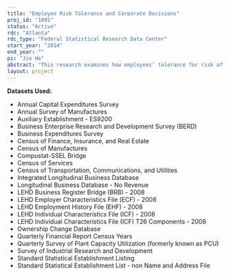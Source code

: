 ```yaml
---
title: "Employee Risk Tolerance and Corporate Decisions"
proj_id: "1091"
status: "Active"
rdc: "Atlanta"
rdc_type: "Federal Statistical Research Data Center"
start_year: "2014"
end_year: ""
pi: "Jie He"
abstract: "This research examines how employees’ tolerance for risk affects corporate decisions and firm performance, including firm debt, capital expenditures, patents, acquisitions, returns on assets and equity, firm age, and public/private status. Proxies for employee risk-tolerance include firm-level measures of employee age and gender, percentage of employees with earnings sources from other companies, percentage of employees with dual wage earners in their household, and county-level measures of religiosity. This project also examines a firm's ownership status, i.e., public or private, and the demographic characteristics of the firm's employees. "
layout: project
---
```


**Datasets Used:**

  - Annual Capital Expenditures Survey 
  - Annual Survey of Manufactures 
  - Auxiliary Establishment - ES9200 
  - Business Enterprise Research and Development Survey (BERD) 
  - Business Expenditures Survey 
  - Census of Finance, Insurance, and Real Estate 
  - Census of Manufactures 
  - Compustat-SSEL Bridge 
  - Census of Services 
  - Census of Transportation, Communications, and Utilities 
  - Integrated Longitudinal Business Database 
  - Longitudinal Business Database - No Revenue 
  - LEHD Business Register Bridge (BRB) - 2008 
  - LEHD Employer Characteristics File (ECF) - 2008 
  - LEHD Employment History File (EHF) - 2008 
  - LEHD Individual Characteristics File (ICF) - 2008 
  - LEHD Individual Characteristics File (ICF) T26 Components - 2008 
  - Ownership Change Database 
  - Quarterly Financial Report Census Years 
  - Quarterly Survey of Plant Capacity Utilization (formerly known as PCU) 
  - Survey of Industrial Research and Development 
  - Standard Statistical Establishment Listing 
  - Standard Statistical Establishment List - non Name and Address File 

